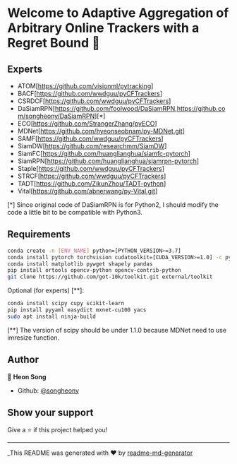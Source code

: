 # Welcome to Adaptive Aggregation of Arbitrary Online Trackers with a Regret Bound 👋

## Experts

* ATOM[<https://github.com/visionml/pytracking>]
* BACF[<https://github.com/wwdguu/pyCFTrackers>]
* CSRDCF[<https://github.com/wwdguu/pyCFTrackers>]
* DaSiamRPN[<https://github.com/foolwood/DaSiamRPN>,<https://github.com/songheony/DaSiamRPN>][*]
* ECO[<https://github.com/StrangerZhang/pyECO>]
* MDNet[<https://github.com/hyeonseobnam/py-MDNet.git>]
* SAMF[<https://github.com/wwdguu/pyCFTrackers>]
* SiamDW[<https://github.com/researchmm/SiamDW>]
* SiamFC[<https://github.com/huanglianghua/siamfc-pytorch>]
* SiamRPN[<https://github.com/huanglianghua/siamrpn-pytorch>]
* Staple[<https://github.com/wwdguu/pyCFTrackers>]
* STRCF[<https://github.com/wwdguu/pyCFTrackers>]
* TADT[<https://github.com/ZikunZhou/TADT-python>]
* Vital[<https://github.com/abnerwang/py-Vital.git>]

[*] Since original code of DaSiamRPN is for Python2, I should modify the code a little bit to be compatible with Python3.

## Requirements

```sh
conda create -n [ENV_NAME] python=[PYTHON_VERSION>=3.7]
conda install pytorch torchvision cudatoolkit=[CUDA_VERSION>=1.0] -c pytorch
conda install matplotlib pywget shapely pandas
pip install ortools opencv-python opencv-contrib-python
git clone https://github.com/got-10k/toolkit.git external/toolkit
```

Optional (for experts) [**]:

```sh
conda install scipy cupy scikit-learn
pip install pyyaml easydict mxnet-cu100 yacs
sudo apt install ninja-build
```

[**] The version of scipy should be under 1.1.0 because MDNet need to use imresize function.

## Author

👤 **Heon Song**

* Github: [@songheony](https://github.com/songheony)

## Show your support

Give a ⭐️ if this project helped you!

***
_This README was generated with ❤️ by [readme-md-generator](https://github.com/kefranabg/readme-md-generator)
